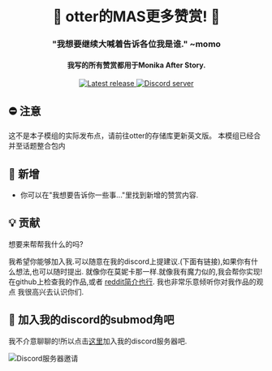 <h1 align="center">🌻 otter的MAS更多赞赏! 🌻</h1>
<h3 align="center">"我想要继续大喊着告诉各位我是谁." ~momo</h3>
<h4 align="center">我写的所有赞赏都用于Monika After Story.</h4>
<p align="center">
  <a href="https://github.com/my-otter-self/otter_MAS_compliments/releases/latest">
    <img alt="Latest release" src="https://img.shields.io/github/v/release/my-otter-self/otter_MAS_compliments">
  </a>
  <a href="https://mon.icu/discord">
    <img alt="Discord server" src="https://discordapp.com/api/guilds/970747033071804426/widget.png?style=shield">
  </a>
</p>

## ⛔ 注意

这不是本子模组的实际发布点，请前往otter的存储库更新英文版。
本模组已经合并至话题整合包内

## 🌟 新增
  
* 你可以在"我想要告诉你一些事..."里找到新增的赞赏内容.

## 💡 贡献

想要来帮帮我什么的吗?

我希望你能够加入我.可以随意在我的discord上提建议.(下面有链接),如果你有什么想法,也可以随时提出.
就像你在莫妮卡那一样.就像我有魔力似的,我会帮你实现!
在github上检查我的作品,或者 <a href="https://www.reddit.com/user/my-otter-self">reddit简介也行</a>.  我也非常乐意倾听你对我作品的观点
我很高兴去认识你们.

## 💬 加入我的discord的submod角吧

我不介意聊聊的!所以点击[这里](https://mon.icu/discord)加入我的discord服务器吧.

![Discord服务器邀请](https://discordapp.com/api/guilds/970747033071804426/widget.png?style=banner3)
